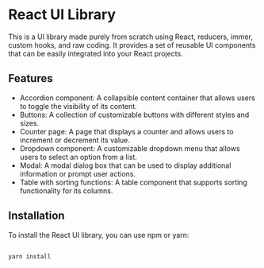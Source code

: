 # React UI Library

This is a UI library made purely from scratch using React, reducers, immer, custom hooks, and raw coding. It provides a set of reusable UI components that can be easily integrated into your React projects.

## Features

- Accordion component: A collapsible content container that allows users to toggle the visibility of its content.
- Buttons: A collection of customizable buttons with different styles and sizes.
- Counter page: A page that displays a counter and allows users to increment or decrement its value.
- Dropdown component: A customizable dropdown menu that allows users to select an option from a list.
- Modal: A modal dialog box that can be used to display additional information or prompt user actions.
- Table with sorting functions: A table component that supports sorting functionality for its columns.

## Installation

To install the React UI library, you can use npm or yarn:

```bash

yarn install

```
